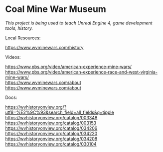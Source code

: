 # Coal Mine War Museum

<i>This project is being used to teach Unreal Engine 4, game development tools, history. </i>


Local Resources:

https://www.wvminewars.com/history <br>

Videos:

https://www.pbs.org/video/american-experience-mine-wars/ <br>
https://www.pbs.org/video/american-experience-race-and-west-virginia-mine-wars/ <br>
https://www.wvminewars.com/about <br>
https://www.wvminewars.com/about <br>


Docs:

https://wvhistoryonview.org/?utf8=%E2%9C%93&search_field=all_fields&q=tipple <br>
https://wvhistoryonview.org/catalog/003348 <br>
https://wvhistoryonview.org/catalog/003153 <br>
https://wvhistoryonview.org/catalog/034206 <br>
https://wvhistoryonview.org/catalog/034220 <br>
https://wvhistoryonview.org/catalog/034208 <br>
https://wvhistoryonview.org/catalog/030104 <br>
